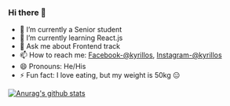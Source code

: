 ### Hi there 👋

- 🔭 I’m currently a Senior student
- 🌱 I’m currently learning React.js
- 💬 Ask me about Frontend track
- 📫 How to reach me: [Facebook-@kyrillos](https://www.facebook.com/kyrillosbondok), [Instagram-@kyrillos](https://www.instagram.com/kyrillos_bondok/)
- 😄 Pronouns: He/His
- ⚡ Fun fact: I love eating, but my weight is 50kg 😑

[![Anurag's github stats](https://github-readme-stats.vercel.app/api?username=Bondok6)](https://github.com/Bondok6)
